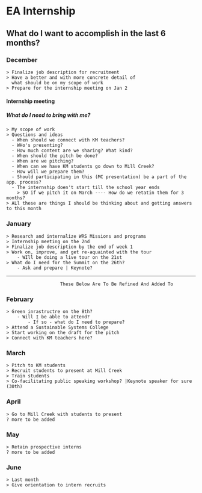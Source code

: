 # EA Internship

## What do I want to accomplish in the last 6 months?

### December

    > Finalize job description for recruitment 
    > Have a better and with more concrete detail of
      what should be on my scope of work
    > Prepare for the internship meeting on Jan 2

#### Internship meeting 
##### What do I need to bring with me?

    > My scope of work 
    > Questions and ideas
      - When should we connect with KM teachers?
      - WHo's presenting?
      - How much content are we sharing? What kind?
      - When should the pitch be done?
      - When are we pitching?
      - When can we have KM students go down to Mill Creek?
      - How will we prepare them?
      - Should participating in this (MC presentation) be a part of the app. process?
      - The internship doen't start till the school year ends
        > SO if we pitch it on March ---- How do we retatin them for 3 months?
    > ALl these are things I should be thinking about and getting answers to this month

### January

    > Research and internalize WRS Missions and programs
    > Internship meeting on the 2nd
    > Finalize job description by the end of week 1
    > Work on, improve, and get re-aquainted with the tour
        - WIll be doing a live tour on the 21st
    > What do I need for the Summit on the 26th?
        - Ask and prepare | Keynote?

----------------------------------------------------------------------------------------------
                        These Below Are To Be Refined And Added To

### February

    > Green inrastructre on the 8th?
        - Will I be able to attend?
            - If so - what do I need to prepare?
    > Attend a Sustainable Systems College
    > Start working on the draft for the pitch
    > Connect with KM teachers here?

### March

    > Pitch to KM students
    > Recruit students to present at Mill Creek
    > Train students
    > Co-facilitating public speaking workshop? |Keynote speaker for sure (30th)

    
### April

    > Go to Mill Creek with students to present
    ? more to be added

### May

    > Retain prospective interns
    ? more to be added

### June

    > Last month
    > Give orientation to intern recruits